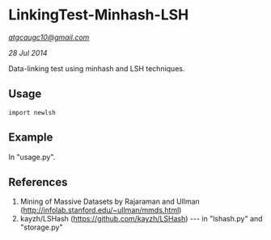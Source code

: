 LinkingTest-Minhash-LSH
=======================

*atgcaugc10@gmail.com*

*28 Jul 2014*

Data-linking test using minhash and LSH techniques.

## Usage

	import newlsh

## Example

In "usage.py".

## References

1. Mining of Massive Datasets by Rajaraman and Ullman (http://infolab.stanford.edu/~ullman/mmds.html)
2. kayzh/LSHash (https://github.com/kayzh/LSHash) --- in "lshash.py" and "storage.py"
